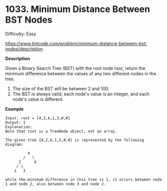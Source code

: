 # 1033. Minimum Distance Between BST Nodes

Difficulty: Easy

https://www.lintcode.com/problem/minimum-distance-between-bst-nodes/description

**Description**  

Given a Binary Search Tree (BST) with the root node root, return the minimum difference between the values of any two different nodes in the tree.

1. The size of the BST will be between 2 and 100.
2. The BST is always valid, each node's value is an integer, and each node's value is different.

**Example**  
```
Input: root = {4,2,6,1,3,#,#}
Output: 1
Explanation:
Note that root is a TreeNode object, not an array.

The given tree {4,2,6,1,3,#,#} is represented by the following diagram:

          4
        /   \
      2      6
     / \    
    1   3  

while the minimum difference in this tree is 1, it occurs between node 1 and node 2, also between node 3 and node 2.
```
